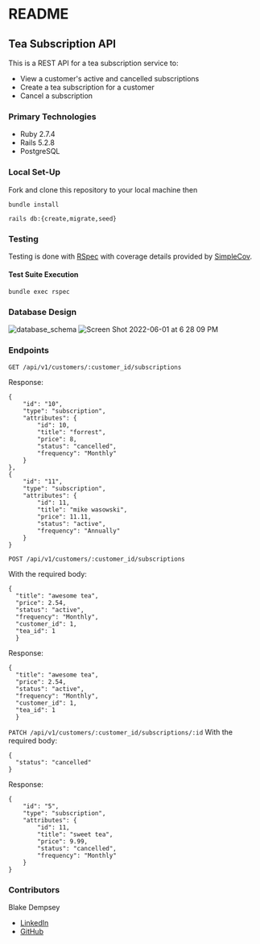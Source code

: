 # README

## Tea Subscription API
This is a REST API for a tea subscription service to:
- View a customer's active and cancelled subscriptions
- Create a tea subscription for a customer
- Cancel a subscription

### Primary Technologies

  - Ruby 2.7.4
  - Rails 5.2.8
  - PostgreSQL


### Local Set-Up

Fork and clone this repository to your local machine then

`bundle install`

`rails db:{create,migrate,seed}`


### Testing

Testing is done with [RSpec](https://rspec.info/) with coverage details provided by [SimpleCov](https://github.com/simplecov-ruby/simplecov).

#### Test Suite Execution

`bundle exec rspec`


### Database Design

![database_schema](file:///Users/blakedempsey/Desktop/Screen%20Shot%202022-06-01%20at%206.28.09%20PM.png)
![Screen Shot 2022-06-01 at 6 28 09 PM](https://user-images.githubusercontent.com/79022527/171515264-fea0effd-094f-4346-a493-18dc6df70d60.png)

### Endpoints

`GET /api/v1/customers/:customer_id/subscriptions`

Response:

```
{
    "id": "10",
    "type": "subscription",
    "attributes": {
        "id": 10,
        "title": "forrest",
        "price": 8,
        "status": "cancelled",
        "frequency": "Monthly"
    }
},
{
    "id": "11",
    "type": "subscription",
    "attributes": {
        "id": 11,
        "title": "mike wasowski",
        "price": 11.11,
        "status": "active",
        "frequency": "Annually"
    }
}
```


`POST /api/v1/customers/:customer_id/subscriptions`

With the required body:
```
{
  "title": "awesome tea",
  "price": 2.54,
  "status": "active",
  "frequency": "Monthly",
  "customer_id": 1,
  "tea_id": 1
  }
```
Response:
```
{
  "title": "awesome tea",
  "price": 2.54,
  "status": "active",
  "frequency": "Monthly",
  "customer_id": 1,
  "tea_id": 1
  }
```

`PATCH /api/v1/customers/:customer_id/subscriptions/:id`
With the required body:
```
{
  "status": "cancelled"
}
```

Response:
```
{
    "id": "5",
    "type": "subscription",
    "attributes": {
        "id": 11,
        "title": "sweet tea",
        "price": 9.99,
        "status": "cancelled",
        "frequency": "Monthly"
    }
}
```

### Contributors

Blake Dempsey
- [LinkedIn](https://www.linkedin.com/in/blake-dempsey/)
- [GitHub](https://github.com/bdempsey864)
